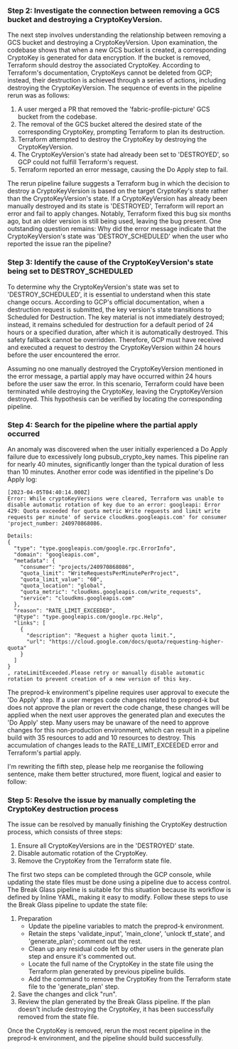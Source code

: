 
### Step 2: Investigate the connection between removing a GCS bucket and destroying a CryptoKeyVersion.

The next step involves understanding the relationship between removing a GCS bucket and destroying a CryptoKeyVersion. Upon examination, the codebase shows that when a new GCS bucket is created, a corresponding CryptoKey is generated for data encryption. If the bucket is removed, Terraform should destroy the associated CryptoKey. According to Terraform's documentation, CryptoKeys cannot be deleted from GCP; instead, their destruction is achieved through a series of actions, including destroying the CryptoKeyVersion. The sequence of events in the pipeline rerun was as follows:

1. A user merged a PR that removed the 'fabric-profile-picture' GCS bucket from the codebase.
2. The removal of the GCS bucket altered the desired state of the corresponding CryptoKey, prompting Terraform to plan its destruction.
3. Terraform attempted to destroy the CryptoKey by destroying the CryptoKeyVersion.
4. The CryptoKeyVersion's state had already been set to 'DESTROYED', so GCP could not fulfill Terraform's request.
5. Terraform reported an error message, causing the Do Apply step to fail.

The rerun pipeline failure suggests a Terraform bug in which the decision to destroy a CryptoKeyVersion is based on the target CryptoKey's state rather than the CryptoKeyVersion's state. If a CryptoKeyVersion has already been manually destroyed and its state is 'DESTROYED', Terraform will report an error and fail to apply changes. Notably, Terraform fixed this bug six months ago, but an older version is still being used, leaving the bug present. One outstanding question remains: Why did the error message indicate that the CryptoKeyVersion's state was 'DESTROY_SCHEDULED' when the user who reported the issue ran the pipeline?

### Step 3: Identify the cause of the CryptoKeyVersion's state being set to DESTROY_SCHEDULED

To determine why the CryptoKeyVersion's state was set to 'DESTROY_SCHEDULED', it is essential to understand when this state change occurs. According to GCP's official documentation, when a destruction request is submitted, the key version's state transitions to Scheduled for Destruction. The key material is not immediately destroyed; instead, it remains scheduled for destruction for a default period of 24 hours or a specified duration, after which it is automatically destroyed. This safety fallback cannot be overridden. Therefore, GCP must have received and executed a request to destroy the CryptoKeyVersion within 24 hours before the user encountered the error. 

Assuming no one manually destroyed the CryptoKeyVersion mentioned in the error message, a partial apply may have occurred within 24 hours before the user saw the error. In this scenario, Terraform could have been terminated while destroying the CryptoKey, leaving the CryptoKeyVersion destroyed. This hypothesis can be verified by locating the corresponding pipeline.

### Step 4: Search for the pipeline where the partial apply occurred

An anomaly was discovered when the user initially experienced a Do Apply failure due to excessively long pubsub_crypto_key names. This pipeline ran for nearly 40 minutes, significantly longer than the typical duration of less than 10 minutes. Another error code was identified in the pipeline's Do Apply log:

```
[2023-04-05T04:40:14.000Z]
Error: While cryptoKeyVersions were cleared, Terraform was unable to disable automatic rotation of key due to an error: googleapi: Error 429: Quota exceeded for quota metric Write requests and limit write requests per minute' of service cloudkms.googleapis.com' for consumer 'project_number: 240970868086.

Details:
{
  "type": "type.googleapis.com/google.rpc.ErrorInfo",
  "domain": "googleapis.com",
  "metadata": {
    "consumer": "projects/240970868086",
    "quota_limit": "WriteRequestsPerMinutePerProject",
    "quota_limit_value": "60",
    "quota_location": "global",
    "quota_metric": "cloudkms.googleapis.com/write_requests",
    "service": "cloudkms.googleapis.com"
  },
  "reason": "RATE_LIMIT_EXCEEDED",
  "@type": "type.googleapis.com/google.rpc.Help",
  "links": [
    {
      "description": "Request a higher quota limit.",
      "url": "https://cloud.google.com/docs/quota/requesting-higher-quota"
    }
  ]
}
, rateLimitExceeded.Please retry or manually disable automatic rotation to prevent creation of a new version of this key.   
```
The preprod-k environment's pipeline requires user approval to execute the 'Do Apply' step. If a user merges code changes related to preprod-k but does not approve the plan or revert the code change, these changes will be applied when the next user approves the generated plan and executes the 'Do Apply' step. Many users may be unaware of the need to approve changes for this non-production environment, which can result in a pipeline build with 35 resources to add and 10 resources to destroy. This accumulation of changes leads to the RATE_LIMIT_EXCEEDED error and Terraform's partial apply.


I'm rewriting the fifth step, please help me reorganise the following sentence, make them better structured, more fluent, logical and easier to follow: 

### Step 5: Resolve the issue by manually completing the CryptoKey destruction process

The issue can be resolved by manually finishing the CryptoKey destruction process, which consists of three steps:

1. Ensure all CryptoKeyVersions are in the 'DESTROYED' state.
2. Disable automatic rotation of the CryptoKey.
3. Remove the CryptoKey from the Terraform state file.

The first two steps can be completed through the GCP console, while updating the state files must be done using a pipeline due to access control. The Break Glass pipeline is suitable for this situation because its workflow is defined by Inline YAML, making it easy to modify. Follow these steps to use the Break Glass pipeline to update the state file:

1. Preparation
   - Update the pipeline variables to match the preprod-k environment.
   - Retain the steps 'validate_input', 'main_clone', 'unlock tf_state', and 'generate_plan'; comment out the rest.
   - Clean up any residual code left by other users in the generate plan step and ensure it's commented out.
   - Locate the full name of the CryptoKey in the state file using the Terraform plan generated by previous pipeline builds.
   - Add the command to remove the CryptoKey from the Terraform state file to the 'generate_plan' step.
2. Save the changes and click "run".
3. Review the plan generated by the Break Glass pipeline. If the plan doesn't include destroying the CryptoKey, it has been successfully removed from the state file.

Once the CryptoKey is removed, rerun the most recent pipeline in the preprod-k environment, and the pipeline should build successfully.
